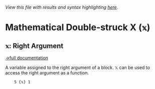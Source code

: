*View this file with results and syntax highlighting [here](https://saltytine.github.io/BQN/help/rightargument.html).*

# Mathematical Double-struck X (`𝕩`)

## `𝕩`: Right Argument
[→full documentation](../doc/block.md#arguments)

A variable assigned to the right argument of a block. `𝕏` can be used to access the right argument as a function.

        5 {𝕩} 1
